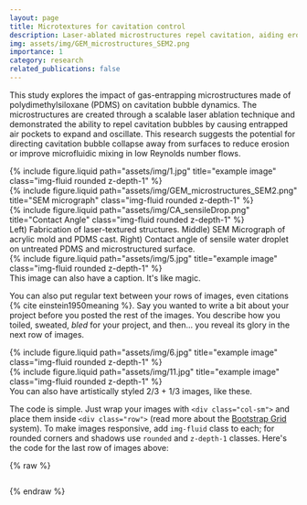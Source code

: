```yaml
---
layout: page
title: Microtextures for cavitation control
description: Laser-ablated microstructures repel cavitation, aiding erosion control and enhancing microfluidic mixing.
img: assets/img/GEM_microstructures_SEM2.png
importance: 1
category: research
related_publications: false
---
```


This study explores the impact of gas-entrapping microstructures made of polydimethylsiloxane (PDMS) on cavitation bubble dynamics. The microstructures are created through a scalable laser ablation technique and demonstrated the ability to repel cavitation bubbles by causing entrapped air pockets to expand and oscillate. This research suggests the potential for directing cavitation bubble collapse away from surfaces to reduce erosion or improve microfluidic mixing in low Reynolds number flows.


<div class="row">
    <div class="col-sm mt-3 mt-md-0">
        {% include figure.liquid path="assets/img/1.jpg" title="example image" class="img-fluid rounded z-depth-1" %}
    </div>
    <div class="col-sm mt-3 mt-md-0">
        {% include figure.liquid path="assets/img/GEM_microstructures_SEM2.png" title="SEM micrograph" class="img-fluid rounded z-depth-1" %}
    </div>
    <div class="col-sm mt-3 mt-md-0">
        {% include figure.liquid path="assets/img/CA_sensileDrop.png" title="Contact Angle" class="img-fluid rounded z-depth-1" %}
    </div>
</div>
<div class="caption">
    Left) Fabrication of laser-textured structures. Middle) SEM Micrograph of acrylic mold and PDMS cast. Right) Contact angle of sensile water droplet on untreated PDMS and microstructured surface.
</div>
<div class="row">
    <div class="col-sm mt-3 mt-md-0">
        {% include figure.liquid path="assets/img/5.jpg" title="example image" class="img-fluid rounded z-depth-1" %}
    </div>
</div>
<div class="caption">
    This image can also have a caption. It's like magic.
</div>

You can also put regular text between your rows of images, even citations {% cite einstein1950meaning %}.
Say you wanted to write a bit about your project before you posted the rest of the images.
You describe how you toiled, sweated, _bled_ for your project, and then... you reveal its glory in the next row of images.

<div class="row justify-content-sm-center">
    <div class="col-sm-8 mt-3 mt-md-0">
        {% include figure.liquid path="assets/img/6.jpg" title="example image" class="img-fluid rounded z-depth-1" %}
    </div>
    <div class="col-sm-4 mt-3 mt-md-0">
        {% include figure.liquid path="assets/img/11.jpg" title="example image" class="img-fluid rounded z-depth-1" %}
    </div>
</div>
<div class="caption">
    You can also have artistically styled 2/3 + 1/3 images, like these.
</div>

The code is simple.
Just wrap your images with `<div class="col-sm">` and place them inside `<div class="row">` (read more about the <a href="https://getbootstrap.com/docs/4.4/layout/grid/">Bootstrap Grid</a> system).
To make images responsive, add `img-fluid` class to each; for rounded corners and shadows use `rounded` and `z-depth-1` classes.
Here's the code for the last row of images above:

{% raw %}

```html
```

{% endraw %}
